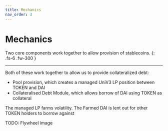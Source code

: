 ```yaml
---
title: Mechanics
nav_order: 3
---
```


# Mechanics

Two core components work together to allow provision of stablecoins.
{: .fs-6 .fw-300 }

---

Both of these work together to allow us to provide collateralized debt:

- Pool provision, which creates a managed UniV3 LP position between TOKEN and DAI
- Collateralised Debt Module, which allows borrow of DAI using TOKEN as collateral

The managed LP farms volatility. The Farmed DAI is lent out for other TOKEN holders to borrow against

TODO: Flywheel image